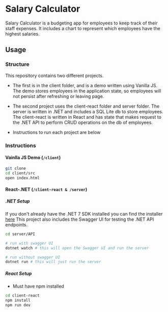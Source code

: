 # Salary Calculator

Salary Calculator is a budgeting app for employees to keep track of their staff expenses. It includes a chart to represent which employees have the highest salaries.

## Usage

### Structure

This repository contains two different projects.

- The first is in the client folder, and is a demo written using Vanilla JS. The demo stores employees in the application state, so employees will not persist after refreshing or leaving page.

- The second project uses the client-react folder and server folder. The server is written in .NET and includes a SQL Lite db to store employees. The client-react is written in React and has state that makes request to the .NET API to perform CRUD operations on the db of employees.

- Instructions to run each project are below

### Instructions

#### Vainlla JS Demo (`/client`)

```bash
git clone
cd client/src
open index.html
```

#### React-.NET (`/client-react & /server`)

##### .NET Setup

If you don't already have the .NET 7 SDK installed you can find the installer [here](https://dotnet.microsoft.com/en-us/download)
This project also includes the Swagger UI for testing the .NET API endpoints.

```bash
cd server/API

# run with swagger UI
dotnet watch # this will open the Swagger UI and run the server

# run without swagger UI
dotnet run # this will just run the server
```

##### React Setup

- Must have npm installed

```bash
cd client-react
npm install
npm run dev
```
